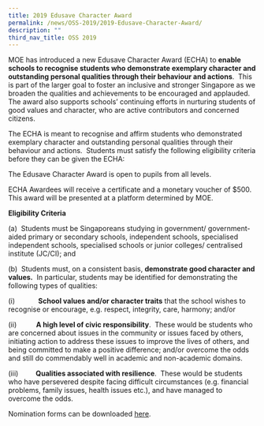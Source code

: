 ```yaml
---
title: 2019 Edusave Character Award
permalink: /news/OSS-2019/2019-Edusave-Character-Award/
description: ""
third_nav_title: OSS 2019
---
```

MOE has introduced a new Edusave Character Award (ECHA) to **enable schools to recognise students who demonstrate exemplary character and outstanding personal qualities through their behaviour and actions**.  This is part of the larger goal to foster an inclusive and stronger Singapore as we broaden the qualities and achievements to be encouraged and applauded. The award also supports schools’ continuing efforts in nurturing students of good values and character, who are active contributors and concerned citizens.

  

The ECHA is meant to recognise and affirm students who demonstrated exemplary character and outstanding personal qualities through their behaviour and actions.  Students must satisfy the following eligibility criteria before they can be given the ECHA:

The Edusave Character Award is open to pupils from all levels.

  

ECHA Awardees will receive a certificate and a monetary voucher of $500.  This award will be presented at a platform determined by MOE.

  

**Eligibility Criteria**

(a)  Students must be Singaporeans studying in government/ government-aided primary or secondary schools, independent schools, specialised independent schools, specialised schools or junior colleges/ centralised institute (JC/CI); and

  

(b)  Students must, on a consistent basis, **demonstrate good character and values.**  In particular, students may be identified for demonstrating the following types of qualities:

  

(i)            **School values and/or character traits** that the school wishes to recognise or encourage, e.g. respect, integrity, care, harmony; and/or

(ii)          **A high level of civic responsibility**.  These would be students who are concerned about issues in the community or issues faced by others, initiating action to address these issues to improve the lives of others, and being committed to make a positive difference; and/or overcome the odds and still do commendably well in academic and non-academic domains.

(iii)         **Qualities associated with resilience**.  These would be students who have persevered despite facing difficult circumstances (e.g. financial problems, family issues, health issues etc.), and have managed to overcome the odds.

  

Nomination forms can be downloaded [here](https://outramsec-moe-edu-sg-admin.cwp.sg/qql/slot/u512/PDF/2019%20EDUSAVE%20CH%20AWARD%20nomination%20form.doc).